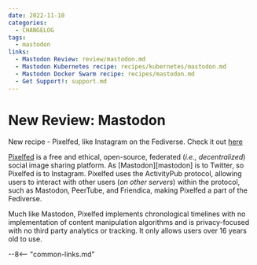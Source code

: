 ```yaml
---
date: 2022-11-10
categories:
  - CHANGELOG
tags:
  - mastodon
links:
  - Mastodon Review: review/mastodon.md
  - Mastodon Kubernetes recipe: recipes/kubernetes/mastodon.md
  - Mastodon Docker Swarm recipe: recipes/mastodon.md
  - Get Support!: support.md
---
```


# New Review: Mastodon

New recipe - Pixelfed, like Instagram on the Fediverse. Check it out [here](/docs/recipes/pixelfed.md)

<!-- more -->

[Pixelfed](https://pixelfed.org) is a free and ethical, open-source, federated (*i.e., decentralized*) social image sharing platform. As [Mastodon][mastodon] is to Twitter, so Pixelfed is to Instagram. Pixelfed uses the ActivityPub protocol, allowing users to interact with other users (*on other servers*) within the protocol, such as Mastodon, PeerTube, and Friendica, making Pixelfed a part of the Fediverse.

Much like Mastodon, Pixelfed implements chronological timelines with no implementation of content manipulation algorithms and is privacy-focused with no third party analytics or tracking. It only allows users over 16 years old to use.

--8<-- "common-links.md"